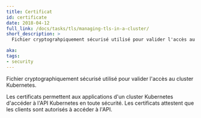```yaml
---
title: Certificat
id: certificate
date: 2018-04-12
full_link: /docs/tasks/tls/managing-tls-in-a-cluster/
short_description: >
  Fichier cryptograhpiquement sécurisé utilisé pour valider l'accès au cluster Kubernetes.

aka:
tags:
- security
---
```

 Fichier cryptographiquement sécurisé utilisé pour valider l'accès au cluster Kubernetes.

<!--more-->

Les certificats permettent aux applications d'un cluster Kubernetes d'accéder à l'API Kubernetes en toute sécurité. Les certificats attestent que les clients sont autorisés à accéder à l'API.
